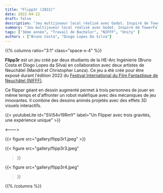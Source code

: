 ```yaml
---
title: "Flipp3r (2022)"
date: 2022-04-22
draft: false
description: "Jeu multijoueur local réalisé avec Godot. Inspiré de TowerFall Ascension et Stick Fight : The Game."
summary: "Jeu multijoueur local réalisé avec Godot. Inspiré de TowerFall Ascension et Stick Fight : The Game."
tags: ["3ème année", "Travail de Bachelor", "NIFFF", "Unity" ]
authors : ["Bruno Costa", "Diogo Lopes Da Silva"]
---
```


{{% columns ratio="3:1" class="space-x-4" %}} <!-- begin columns block -->

**Flipp3r** est un jeu créé par deux étudiants de la HE-Arc Ingénierie (Bruno Costa et Diogo Lopes da Silva) 
en collaboration avec deux artistes de Neuchâtel (Mandril et Christopher Lanza). Ce jeu a été créé pour être exposé durant l'édition 2022 du [Festival International du Film Fantastique de Neuchâtel (NIFFF)](https://nifff.ch/).

Ce flipper géant en dessin augmenté permet à trois personnes de jouer en même temps et d'affronter un robot maléfique avec des mécaniques de jeu innovantes.
Il combine des dessins animés projetés avec des effets 3D visuels interactifs.





{{< youtubeLite id="SVi54v19RmY" label="Un Flipper avec trois gravités, une expérience unique" >}}

<---> <!-- magic separator, between columns -->

<div class="[&>figure]:my-4">
{{< figure
src="gallery/flipp3r1.jpeg"
>}}

{{< figure
src="gallery/flipp3r3.jpeg"
>}}

{{< figure
src="gallery/flipp3r4.jpeg"
>}}
</div>




{{% /columns %}}
